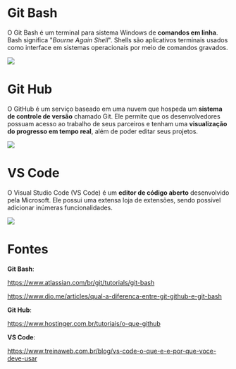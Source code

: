 # Git Bash

O Git Bash é um terminal para sistema Windows de **comandos em linha**.  Bash significa "*Bourne Again Shell*". Shells são aplicativos terminais usados como interface em sistemas operacionais por meio de comandos gravados. 

<img src = "https://encrypted-tbn0.gstatic.com/images?q=tbn:ANd9GcSn_DccFpctQKLRuYJKi-akgD6ugrDap48T5yAgUdkhCg&s" widht="250px">

# Git Hub 

O GitHub é um serviço baseado em uma nuvem que hospeda um **sistema de controle de versão** chamado Git.
Ele permite que os desenvolvedores possuam acesso ao trabalho de seus parceiros e tenham uma **visualização do progresso em tempo real**, além de poder editar seus projetos. 

<img src = "https://www.webfx.com/wp-content/uploads/2022/08/github-logo.png" widht="200px"> 

# VS Code

O Visual Studio Code (VS Code) é um **editor de código aberto** desenvolvido pela Microsoft. Ele possui uma extensa loja de extensões, sendo possível adicionar inúmeras funcionalidades. 

<img src = "https://www.freecodecamp.org/news/content/images/2021/08/vscode.png" widht="200px"> 

# Fontes 

**Git Bash**: 

<https://www.atlassian.com/br/git/tutorials/git-bash> 

<https://www.dio.me/articles/qual-a-diferenca-entre-git-github-e-git-bash>

**Git Hub**: 

<https://www.hostinger.com.br/tutoriais/o-que-github>

**VS Code**: 

<https://www.treinaweb.com.br/blog/vs-code-o-que-e-e-por-que-voce-deve-usar> 
